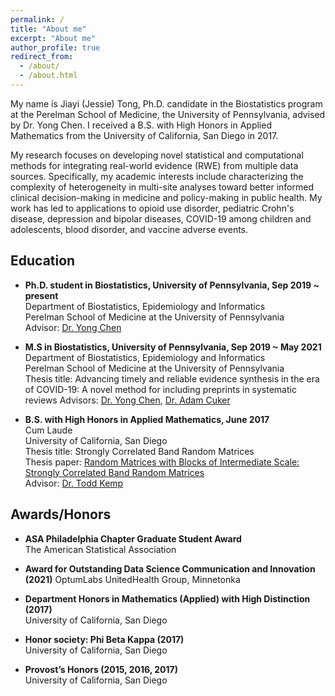 ```yaml
---
permalink: /
title: "About me"
excerpt: "About me"
author_profile: true
redirect_from: 
  - /about/
  - /about.html
---
```


My name is Jiayi (Jessie) Tong, Ph.D. candidate in the Biostatistics program at the Perelman School of Medicine, the University of Pennsylvania, advised by Dr. Yong Chen. I received a B.S. with High Honors in Applied Mathematics from the University of California, San Diego in 2017. 

My research focuses on developing novel statistical and computational methods for integrating real-world evidence (RWE) from multiple data sources. Specifically, my academic interests include characterizing the complexity of heterogeneity in multi-site analyses toward better informed clinical decision-making in medicine and policy-making in public health. My work has led to applications to opioid use disorder, pediatric Crohn's disease, depression and bipolar diseases, COVID-19 among children and adolescents, blood disorder, and vaccine adverse events.


Education  
-----------


- **Ph.D. student in Biostatistics, University of Pennsylvania, Sep 2019 ~ present**  
  Department of Biostatistics, Epidemiology and Informatics  
  Perelman School of Medicine at the University of Pennsylvania  
  Advisor: [Dr. Yong Chen](https://penncil.med.upenn.edu/about-pi/)  


- **M.S in Biostatistics, University of Pennsylvania, Sep 2019 ~ May 2021**  
  Department of Biostatistics, Epidemiology and Informatics  
  Perelman School of Medicine at the University of Pennsylvania  
  Thesis title: Advancing timely and reliable evidence synthesis in the era of COVID-19: A novel method for including preprints in systematic reviews
  Advisors: [Dr. Yong Chen](https://penncil.med.upenn.edu/about-pi/), [Dr. Adam Cuker](https://www.med.upenn.edu/apps/faculty/index.php/g275/p8134441)


- **B.S. with High Honors in Applied Mathematics, June 2017**  
  Cum Laude  
  University of California, San Diego  
  Thesis title: Strongly Correlated Band Random Matrices  
  Thesis paper: [Random Matrices with Blocks of Intermediate Scale: Strongly Correlated Band Random Matrices](  https://math.ucsd.edu/_files/undergraduate/honors-program/honors-program-presentations/2016-2017/Jiayi_Tong_Honors_Thesis.pdf)  
  Advisor: [Dr. Todd Kemp](https://www.math.ucsd.edu/~tkemp/)  



Awards/Honors  
-----------

- **ASA Philadelphia Chapter Graduate Student Award**   
  The American Statistical Association
  
- **Award for Outstanding Data Science Communication and Innovation (2021)**
  OptumLabs UnitedHealth Group, Minnetonka

- **Department Honors in Mathematics (Applied) with High Distinction (2017)**   
  University of California, San Diego

- **Honor society: Phi Beta Kappa (2017)**  
  University of California, San Diego

- **Provost’s Honors (2015, 2016, 2017)**  
  University of California, San Diego



